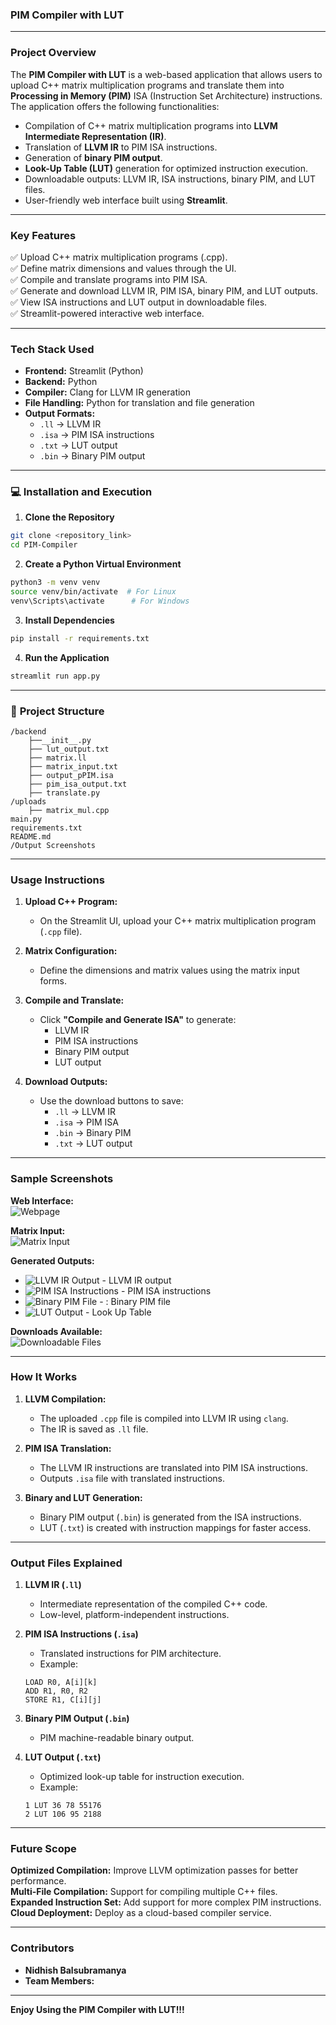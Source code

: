 ###  **PIM Compiler with LUT**

---

###  **Project Overview**

The **PIM Compiler with LUT** is a web-based application that allows users to upload C++ matrix multiplication programs and translate them into **Processing in Memory (PIM)** ISA (Instruction Set Architecture) instructions. The application offers the following functionalities:
- Compilation of C++ matrix multiplication programs into **LLVM Intermediate Representation (IR)**.
- Translation of **LLVM IR** to PIM ISA instructions.
- Generation of **binary PIM output**.
- **Look-Up Table (LUT)** generation for optimized instruction execution.
- Downloadable outputs: LLVM IR, ISA instructions, binary PIM, and LUT files.
- User-friendly web interface built using **Streamlit**.

---

###  **Key Features**

✅ Upload C++ matrix multiplication programs (.cpp).  
✅ Define matrix dimensions and values through the UI.  
✅ Compile and translate programs into PIM ISA.  
✅ Generate and download LLVM IR, PIM ISA, binary PIM, and LUT outputs.  
✅ View ISA instructions and LUT output in downloadable files.  
✅ Streamlit-powered interactive web interface.  

---

###  **Tech Stack Used**
- **Frontend:** Streamlit (Python)  
- **Backend:** Python  
- **Compiler:** Clang for LLVM IR generation  
- **File Handling:** Python for translation and file generation  
- **Output Formats:**  
  - `.ll` → LLVM IR  
  - `.isa` → PIM ISA instructions  
  - `.txt` → LUT output  
  - `.bin` → Binary PIM output  

---

### 💻 **Installation and Execution**

1. **Clone the Repository**
```bash
git clone <repository_link>
cd PIM-Compiler
```

2. **Create a Python Virtual Environment**
```bash
python3 -m venv venv
source venv/bin/activate  # For Linux
venv\Scripts\activate      # For Windows
```

3. **Install Dependencies**
```bash
pip install -r requirements.txt
```

4. **Run the Application**
```bash
streamlit run app.py
```

---

### 📂 **Project Structure**

```
/backend
    ├──__init__.py
    ├── lut_output.txt
    ├── matrix.ll
    ├── matrix_input.txt
    ├── output_pPIM.isa
    ├── pim_isa_output.txt
    ├── translate.py
/uploads
    ├── matrix_mul.cpp
main.py
requirements.txt
README.md
/Output Screenshots

```

---

###  **Usage Instructions**

1. **Upload C++ Program:**  
   - On the Streamlit UI, upload your C++ matrix multiplication program (`.cpp` file).

2. **Matrix Configuration:**  
   - Define the dimensions and matrix values using the matrix input forms.

3. **Compile and Translate:**  
   - Click **"Compile and Generate ISA"** to generate:
     - LLVM IR
     - PIM ISA instructions
     - Binary PIM output
     - LUT output

4. **Download Outputs:**  
   - Use the download buttons to save:
     - `.ll` → LLVM IR  
     - `.isa` → PIM ISA  
     - `.bin` → Binary PIM  
     - `.txt` → LUT output  

---

###  **Sample Screenshots**

 **Web Interface:**  
![Webpage](Output%20Screenshots/Webpage-1.jpg)

 **Matrix Input:**  
![Matrix Input](Output%20Screenshots/MAtrix%20input.jpg)

 **Generated Outputs:**
* ![LLVM IR Output](Output%20Screenshots/matrix_ll_preview.jpg) -  LLVM IR output  
* ![PIM ISA Instructions](Output%20Screenshots/ISA%20instructions.jpg) -  PIM ISA instructions  
* ![Binary PIM File](Output%20Screenshots/Binary%20ISA.jpg) - : Binary PIM file  
* ![LUT Output](Output%20Screenshots/LUT_output.jpg) -  Look Up Table 

 **Downloads Available:**  
![Downloadable Files](Output%20Screenshots/downloadable%20files.jpg)

---

###  **How It Works**

1. **LLVM Compilation:**  
   - The uploaded `.cpp` file is compiled into LLVM IR using `clang`.  
   - The IR is saved as `.ll` file.  

2. **PIM ISA Translation:**  
   - The LLVM IR instructions are translated into PIM ISA instructions.  
   - Outputs `.isa` file with translated instructions.  

3. **Binary and LUT Generation:**  
   - Binary PIM output (`.bin`) is generated from the ISA instructions.  
   - LUT (`.txt`) is created with instruction mappings for faster access.  

---

###  **Output Files Explained**

1. **LLVM IR (`.ll`)**
   - Intermediate representation of the compiled C++ code.  
   - Low-level, platform-independent instructions.  

2. **PIM ISA Instructions (`.isa`)**
   - Translated instructions for PIM architecture.  
   - Example:  
   ```
   LOAD R0, A[i][k]  
   ADD R1, R0, R2  
   STORE R1, C[i][j]  
   ```

3. **Binary PIM Output (`.bin`)**
   - PIM machine-readable binary output.  

4. **LUT Output (`.txt`)**
   - Optimized look-up table for instruction execution.  
   - Example:  
   ```
   1 LUT 36 78 55176  
   2 LUT 106 95 2188  
   ```

---

###  **Future Scope**

 **Optimized Compilation:** Improve LLVM optimization passes for better performance.  
 **Multi-File Compilation:** Support for compiling multiple C++ files.  
 **Expanded Instruction Set:** Add support for more complex PIM instructions.  
 **Cloud Deployment:** Deploy as a cloud-based compiler service.  

---

###  **Contributors**
- **Nidhish Balsubramanya**
- **Team Members:**

---

 **Enjoy Using the PIM Compiler with LUT!!!**
